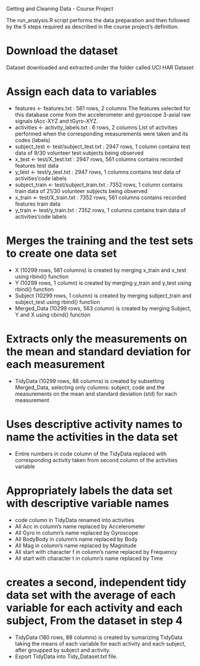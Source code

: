 Getting and Cleaning Data - Course Project

The run_analysis.R script performs the data preparation and then followed by the 5 steps required as described in the course project’s definition.

# Download the dataset
Dataset downloaded and extracted under the folder called UCI HAR Dataset

# Assign each data to variables
  * features <- features.txt : 561 rows, 2 columns
    The features selected for this database come from the accelerometer and gyroscope 3-axial raw signals tAcc-XYZ and tGyro-XYZ.
  * activities <- activity_labels.txt : 6 rows, 2 columns
    List of activities performed when the corresponding measurements were taken and its codes (labels)
  * subject_test <- test/subject_test.txt : 2947 rows, 1 column
    contains test data of 9/30 volunteer test subjects being observed
  * x_test <- test/X_test.txt : 2947 rows, 561 columns
    contains recorded features test data
  * y_test <- test/y_test.txt : 2947 rows, 1 columns
    contains test data of activities’code labels
  * subject_train <- test/subject_train.txt : 7352 rows, 1 column
    contains train data of 21/30 volunteer subjects being observed
  * x_train <- test/X_train.txt : 7352 rows, 561 columns
    contains recorded features train data
  * y_train <- test/y_train.txt : 7352 rows, 1 columns
    contains train data of activities’code labels

# Merges the training and the test sets to create one data set
  * X (10299 rows, 561 columns) is created by merging x_train and x_test using rbind() function
  * Y (10299 rows, 1 column) is created by merging y_train and y_test using rbind() function
  * Subject (10299 rows, 1 column) is created by merging subject_train and subject_test using rbind() function
  * Merged_Data (10299 rows, 563 column) is created by merging Subject, Y and X using cbind() function

# Extracts only the measurements on the mean and standard deviation for each measurement
  * TidyData (10299 rows, 88 columns) is created by subsetting Merged_Data, selecting only columns: subject, code and the measurements on the mean and standard deviation (std)     for each measurement

# Uses descriptive activity names to name the activities in the data set
  * Entire numbers in code column of the TidyData replaced with corresponding activity taken from second column of the activities variable

# Appropriately labels the data set with descriptive variable names
  * code column in TidyData renamed into activities
  * All Acc in column’s name replaced by Accelerometer
  * All Gyro in column’s name replaced by Gyroscope
  * All BodyBody in column’s name replaced by Body
  * All Mag in column’s name replaced by Magnitude
  * All start with character f in column’s name replaced by Frequency
  * All start with character t in column’s name replaced by Time

# creates a second, independent tidy data set with the average of each variable for each activity and each subject, From the dataset in step 4
  * TidyData (180 rows, 88 columns) is created by sumarizing TidyData taking the means of each variable for each activity and each subject, after groupped by subject and           activity.
  * Export TidyData into Tidy_Dataset.txt file.
